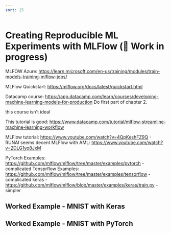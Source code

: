 ```yaml
---
sort: 15
---
```


# Creating Reproducible ML Experiments with MLFlow (🚧 Work in progress)

MLFOW Azure: https://learn.microsoft.com/en-us/training/modules/train-models-training-mlflow-jobs/


MLFlow Quickstart: https://mlflow.org/docs/latest/quickstart.html

Datacamp course: https://app.datacamp.com/learn/courses/developing-machine-learning-models-for-production
Do first part of chapter 2.

this course isn't ideal

This tutorial is good: https://www.datacamp.com/tutorial/mlflow-streamline-machine-learning-workflow


MLFlow tutorial: https://www.youtube.com/watch?v=4QpKeshFZ9Q - RUNAI seems decent
MLFlow with AML: https://www.youtube.com/watch?v=2DLG1yo8JxM


PyTorch Examples: https://github.com/mlflow/mlflow/tree/master/examples/pytorch - complicated
Tensprflow Examples: https://github.com/mlflow/mlflow/tree/master/examples/tensorflow - complicated
keras - https://github.com/mlflow/mlflow/blob/master/examples/keras/train.py - simpler



## Worked Example - MNIST with Keras


## Worked Example - MNIST with PyTorch